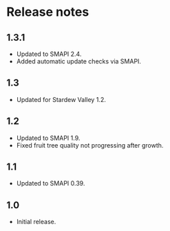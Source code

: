 # Release notes
## 1.3.1
* Updated to SMAPI 2.4.
* Added automatic update checks via SMAPI.

## 1.3
* Updated for Stardew Valley 1.2.

## 1.2
* Updated to SMAPI 1.9.
* Fixed fruit tree quality not progressing after growth.

## 1.1
* Updated to SMAPI 0.39.

## 1.0
* Initial release.
